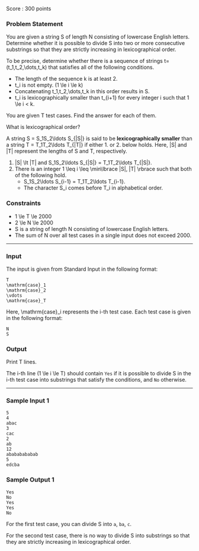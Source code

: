 Score : 300 points

### Problem Statement

You are given a string S of length N consisting of lowercase English letters. Determine whether it is possible to divide S into two or more consecutive substrings so that they are strictly increasing in lexicographical order.

To be precise, determine whether there is a sequence of strings t=(t\_1,t\_2,\dots,t\_k) that satisfies all of the following conditions.

* The length of the sequence k is at least 2.
* t\_i is not empty. (1 \le i \le k)
* Concatenating t\_1,t\_2,\dots,t\_k in this order results in S.
* t\_i is lexicographically smaller than t\_{i+1} for every integer i such that 1 \le i < k.

You are given T test cases. Find the answer for each of them.

 What is lexicographical order?

A string S = S\_1S\_2\ldots S\_{|S|} is said to be **lexicographically smaller** than a string T = T\_1T\_2\ldots T\_{|T|} if either 1. or 2. below holds.
Here, |S| and |T| represent the lengths of S and T, respectively.

1. |S| \lt |T| and S\_1S\_2\ldots S\_{|S|} = T\_1T\_2\ldots T\_{|S|}.
2. There is an integer 1 \leq i \leq \min\lbrace |S|, |T| \rbrace such that both of the following hold.
   * S\_1S\_2\ldots S\_{i-1} = T\_1T\_2\ldots T\_{i-1}.
   * The character S\_i comes before T\_i in alphabetical order.

### Constraints

* 1 \le T \le 2000
* 2 \le N \le 2000
* S is a string of length N consisting of lowercase English letters.
* The sum of N over all test cases in a single input does not exceed 2000.

---

### Input

The input is given from Standard Input in the following format:

```
T
\mathrm{case}_1
\mathrm{case}_2
\vdots
\mathrm{case}_T
```

Here, \mathrm{case}\_i represents the i-th test case. Each test case is given in the following format:

```
N
S
```

### Output

Print T lines.

The i-th line (1 \le i \le T) should contain `Yes` if it is possible to divide S in the i-th test case into substrings that satisfy the conditions, and `No` otherwise.

---

### Sample Input 1

```
5
4
abac
3
cac
2
ab
12
abababababab
5
edcba
```

### Sample Output 1

```
Yes
No
Yes
Yes
No
```

For the first test case, you can divide S into `a`, `ba`, `c`.

For the second test case, there is no way to divide S into substrings so that they are strictly increasing in lexicographical order.